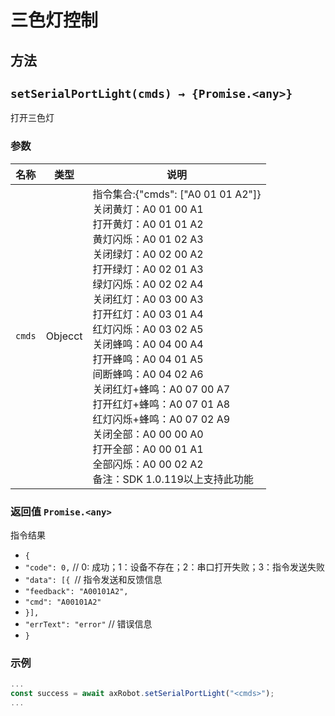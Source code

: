 # 三色灯控制

## 方法

## `setSerialPortLight(cmds) → {Promise.<any>}`

打开三色灯

### 参数

| 名称   | 类型      | 说明 |
| ------ |---------|--|
| `cmds` | Objecct | 指令集合:{"cmds": ["A0 01 01 A2"]} <br/>关闭黄灯：A0 01 00 A1 <br/>打开黄灯：A0 01 01 A2 <br/>黄灯闪烁：A0 01 02 A3 <br/>关闭绿灯：A0 02 00 A2 <br/>打开绿灯：A0 02 01 A3 <br/>绿灯闪烁：A0 02 02 A4 <br/>关闭红灯：A0 03 00 A3 <br/>打开红灯：A0 03 01 A4<br/> 红灯闪烁：A0 03 02 A5 <br/>关闭蜂鸣：A0 04 00 A4 <br/>打开蜂鸣：A0 04 01 A5 <br/>间断蜂鸣：A0 04 02 A6 <br/>关闭红灯+蜂鸣：A0 07 00 A7 <br/>打开红灯+蜂鸣：A0 07 01 A8 <br/>红灯闪烁+蜂鸣：A0 07 02 A9 <br/>关闭全部：A0 00 00 A0 <br/>打开全部：A0 00 01 A1 <br/>全部闪烁：A0 00 02 A2 <br/>备注：SDK 1.0.119以上支持此功能|

### 返回值 `Promise.<any>`

指令结果

* `{`
*  `"code": 0,` // 0: 成功；1：设备不存在；2：串口打开失败；3：指令发送失败
*   `"data": [{ `// 指令发送和反馈信息
*   `"feedback": "A00101A2",`
*   `"cmd": "A00101A2"`
*   `}],`
*   `"errText": "error"` // 错误信息
*   `}`

### 示例

```javascript
...
const success = await axRobot.setSerialPortLight("<cmds>");
...
```

